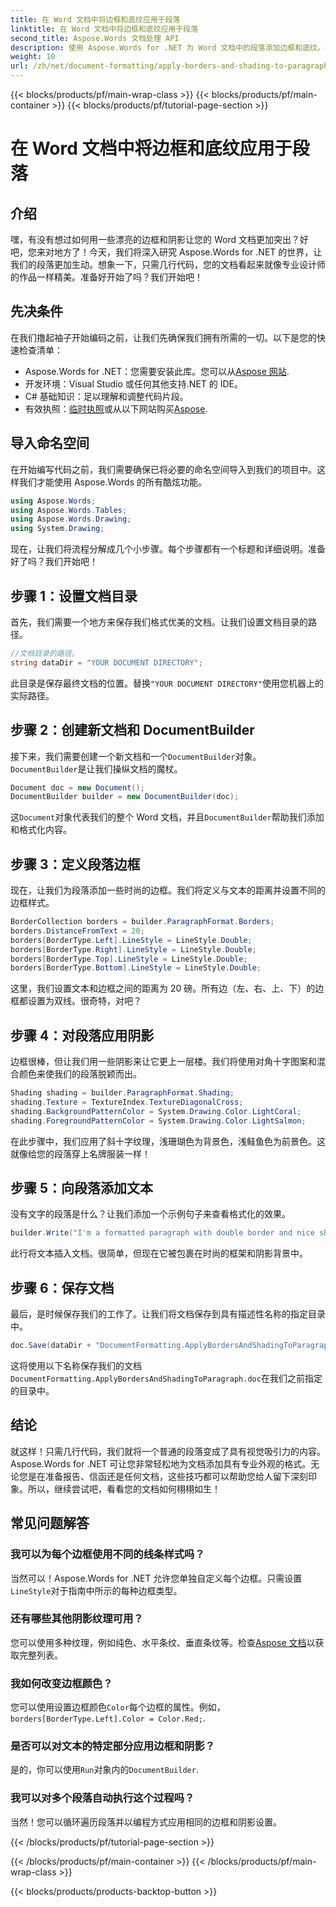 ```yaml
---
title: 在 Word 文档中将边框和底纹应用于段落
linktitle: 在 Word 文档中将边框和底纹应用于段落
second_title: Aspose.Words 文档处理 API
description: 使用 Aspose.Words for .NET 为 Word 文档中的段落添加边框和底纹。按照我们的分步指南来增强您的文档格式。
weight: 10
url: /zh/net/document-formatting/apply-borders-and-shading-to-paragraph/
---
```


{{< blocks/products/pf/main-wrap-class >}}
{{< blocks/products/pf/main-container >}}
{{< blocks/products/pf/tutorial-page-section >}}

# 在 Word 文档中将边框和底纹应用于段落

## 介绍

嘿，有没有想过如何用一些漂亮的边框和阴影让您的 Word 文档更加突出？好吧，您来对地方了！今天，我们将深入研究 Aspose.Words for .NET 的世界，让我们的段落更加生动。想象一下，只需几行代码，您的文档看起来就像专业设计师的作品一样精美。准备好开始了吗？我们开始吧！

## 先决条件

在我们撸起袖子开始编码之前，让我们先确保我们拥有所需的一切。以下是您的快速检查清单：

-  Aspose.Words for .NET：您需要安装此库。您可以从[Aspose 网站](https://releases.aspose.com/words/net/).
- 开发环境：Visual Studio 或任何其他支持.NET 的 IDE。
- C# 基础知识：足以理解和调整代码片段。
- 有效执照：[临时执照](https://purchase.aspose.com/temporary-license/)或从以下网站购买[Aspose](https://purchase.aspose.com/buy).

## 导入命名空间

在开始编写代码之前，我们需要确保已将必要的命名空间导入到我们的项目中。这样我们才能使用 Aspose.Words 的所有酷炫功能。

```csharp
using Aspose.Words;
using Aspose.Words.Tables;
using Aspose.Words.Drawing;
using System.Drawing;
```

现在，让我们将流程分解成几个小步骤。每个步骤都有一个标题和详细说明。准备好了吗？我们开始吧！

## 步骤 1：设置文档目录

首先，我们需要一个地方来保存我们格式优美的文档。让我们设置文档目录的路径。

```csharp
//文档目录的路径。
string dataDir = "YOUR DOCUMENT DIRECTORY";
```

此目录是保存最终文档的位置。替换`"YOUR DOCUMENT DIRECTORY"`使用您机器上的实际路径。

## 步骤 2：创建新文档和 DocumentBuilder

接下来，我们需要创建一个新文档和一个`DocumentBuilder`对象。`DocumentBuilder`是让我们操纵文档的魔杖。

```csharp
Document doc = new Document();
DocumentBuilder builder = new DocumentBuilder(doc);
```

这`Document`对象代表我们的整个 Word 文档，并且`DocumentBuilder`帮助我们添加和格式化内容。

## 步骤 3：定义段落边框

现在，让我们为段落添加一些时尚的边框。我们将定义与文本的距离并设置不同的边框样式。

```csharp
BorderCollection borders = builder.ParagraphFormat.Borders;
borders.DistanceFromText = 20;
borders[BorderType.Left].LineStyle = LineStyle.Double;
borders[BorderType.Right].LineStyle = LineStyle.Double;
borders[BorderType.Top].LineStyle = LineStyle.Double;
borders[BorderType.Bottom].LineStyle = LineStyle.Double;
```

这里，我们设置文本和边框之间的距离为 20 磅。所有边（左、右、上、下）的边框都设置为双线。很奇特，对吧？

## 步骤 4：对段落应用阴影

边框很棒，但让我们用一些阴影来让它更上一层楼。我们将使用对角十字图案和混合颜色来使我们的段落脱颖而出。

```csharp
Shading shading = builder.ParagraphFormat.Shading;
shading.Texture = TextureIndex.TextureDiagonalCross;
shading.BackgroundPatternColor = System.Drawing.Color.LightCoral;
shading.ForegroundPatternColor = System.Drawing.Color.LightSalmon;
```

在此步骤中，我们应用了斜十字纹理，浅珊瑚色为背景色，浅鲑鱼色为前景色。这就像给您的段落穿上名牌服装一样！

## 步骤 5：向段落添加文本

没有文字的段落是什么？让我们添加一个示例句子来查看格式化的效果。

```csharp
builder.Write("I'm a formatted paragraph with double border and nice shading.");
```

此行将文本插入文档。很简单，但现在它被包裹在时尚的框架和阴影背景中。

## 步骤 6：保存文档

最后，是时候保存我们的工作了。让我们将文档保存到具有描述性名称的指定目录中。

```csharp
doc.Save(dataDir + "DocumentFormatting.ApplyBordersAndShadingToParagraph.doc");
```

这将使用以下名称保存我们的文档`DocumentFormatting.ApplyBordersAndShadingToParagraph.doc`在我们之前指定的目录中。

## 结论

就这样！只需几行代码，我们就将一个普通的段落变成了具有视觉吸引力的内容。Aspose.Words for .NET 可让您非常轻松地为文档添加具有专业外观的格式。无论您是在准备报告、信函还是任何文档，这些技巧都可以帮助您给人留下深刻印象。所以，继续尝试吧，看看您的文档如何栩栩如生！

## 常见问题解答

### 我可以为每个边框使用不同的线条样式吗？  
当然可以！Aspose.Words for .NET 允许您单独自定义每个边框。只需设置`LineStyle`对于指南中所示的每种边框类型。

### 还有哪些其他阴影纹理可用？  
您可以使用多种纹理，例如纯色、水平条纹、垂直条纹等。检查[Aspose 文档](https://reference.aspose.com/words/net/)以获取完整列表。

### 我如何改变边框颜色？  
您可以使用设置边框颜色`Color`每个边框的属性。例如，`borders[BorderType.Left].Color = Color.Red;`.

### 是否可以对文本的特定部分应用边框和阴影？  
是的，你可以使用`Run`对象内的`DocumentBuilder`.

### 我可以对多个段落自动执行这个过程吗？  
当然！您可以循环遍历段落并以编程方式应用相同的边框和阴影设置。

{{< /blocks/products/pf/tutorial-page-section >}}

{{< /blocks/products/pf/main-container >}}
{{< /blocks/products/pf/main-wrap-class >}}

{{< blocks/products/products-backtop-button >}}
